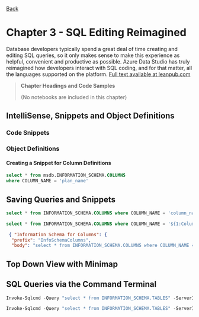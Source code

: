 [Back](../readme.md)

# Chapter 3 - SQL Editing Reimagined
Database developers typically spend a great deal of time creating and editing SQL queries, so it only makes sense to make this experience as helpful, convenient and productive as possible. Azure Data Studio has truly reimagined how developers interact with SQL coding, and for that matter, all the languages supported on the platform. [Full text available at leanpub.com](https://leanpub.com/hands-on-ads)

> **Chapter Headings and Code Samples**
>
> (No notebooks are included in this chapter)

## IntelliSense, Snippets and Object Definitions

### Code Snippets

### Object Definitions

#### Creating a Snippet for Column Definitions

``` sql
select * from msdb.INFORMATION_SCHEMA.COLUMNS 
where COLUMN_NAME = 'plan_name'
```

## Saving Queries and Snippets

```sql
select * from INFORMATION_SCHEMA.COLUMNS where COLUMN_NAME = 'column_name'
```

```sql
select * from INFORMATION_SCHEMA.COLUMNS where COLUMN_NAME = '${1:ColumnName}'
```

```json
 { "Information Schema for Columns": {
  "prefix": "InfoSchemaColumns",
  "body": "select * from INFORMATION_SCHEMA.COLUMNS where COLUMN_NAME = '${1:ColumnName}'" } }
```

## Top Down View with Minimap

## SQL Queries via the Command Terminal

```powershell
Invoke-Sqlcmd -Query "select * from INFORMATION_SCHEMA.TABLES" -ServerInstance "localhost"
```

```powershell
Invoke-Sqlcmd -Query "select * from INFORMATION_SCHEMA.TABLES" -ServerInstance "localhost" | export-csv -Delimiter ',' -Path "tables.csv" -NoTypeInformation
```
